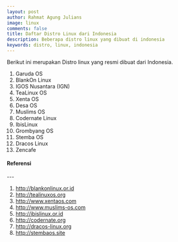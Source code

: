 ```yaml
---
layout: post
author: Rahmat Agung Julians
image: linux
comments: false
title: Daftar Distro Linux dari Indonesia
description: Beberapa distro linux yang dibuat di indonesia
keywords: distro, linux, indonesia
---
```


Berikut ini merupakan Distro linux yang resmi dibuat dari Indonesia.

1. Garuda OS
2. BlankOn Linux
3. IGOS Nusantara (IGN)
4. TeaLinux OS
5. Xenta OS
6. Desa OS
7. Muslims OS
8. Codernate Linux
9. IbisLinux
10. Grombyang OS
11. Stemba OS
12. Dracos Linux
13. Zencafe

<h4><b class="title-referensi">Referensi</b></h4> 
--- 
<ol class="referensi">
    <li>
        <a href="http://blankonlinux.or.id">http://blankonlinux.or.id</a>
    </li>
    <li>
        <a href="http://tealinuxos.org">http://tealinuxos.org</a>
    </li>
    <li>
        <a href="http://www.xentaos.com">http://www.xentaos.com</a>
    </li>
    <li>
        <a href="http://www.muslims-os.com">http://www.muslims-os.com</a>
    </li>
    <li>
        <a href="http://ibislinux.or.id">http://ibislinux.or.id</a>
    </li>
    <li>
        <a href="http://codernate.org">http://codernate.org</a>
    </li>
    <li>
        <a href="http://dracos-linux.org">http://dracos-linux.org</a>
    </li>
    <li>
        <a href="http://stembaos.site">http://stembaos.site</a>
    </li>
</ol>
